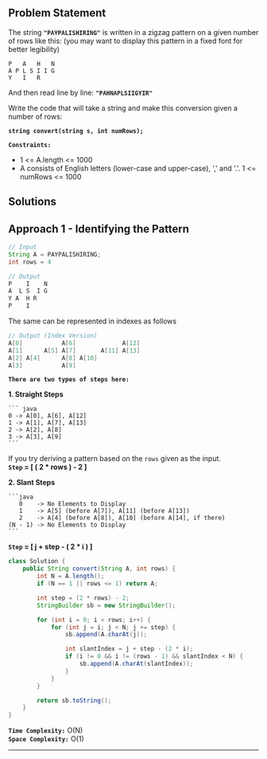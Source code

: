 ## Problem Statement
The string **`"PAYPALISHIRING"`** is written in a zigzag pattern on a given number of rows like this: (you may want to display this pattern in a fixed font for better legibility)

```
P   A   H   N
A P L S I I G 
Y   I   R     
```
And then read line by line: **`"PAHNAPLSIIGYIR"`**

Write the code that will take a string and make this conversion given a number of rows:

**`string convert(string s, int numRows);`**

**`Constraints:`**
- 1 <= A.length <= 1000
- A consists of English letters (lower-case and upper-case), ',' and '.'.
1 <= numRows <= 1000

## Solutions
## Approach 1 - Identifying the Pattern

``` java
// Input
String A = PAYPALISHIRING;
int rows = 4

// Output
P    I    N
A  L S  I G
Y A  H R
P    I
```

The same can be represented in indexes as follows

```java
// Output (Index Version)
A[0]           A[6]             A[12]
A[1]      A[5] A[7]       A[11] A[13]
A[2] A[4]      A[8] A[10]
A[3]           A[9]
```

**`There are two types of steps here:`**

**1. Straight Steps**

    ``` java
    0 -> A[0], A[6], A[12]
    1 -> A[1], A[7], A[13]
    2 -> A[2], A[8]
    3 -> A[3], A[9]
    ```
    
If you try deriving a pattern based on the `rows` given as the input. <br>
**`Step` = [ ( 2 * rows ) - 2 ]**


**2. Slant Steps**

    ```java
       0    -> No Elements to Display
       1    -> A[5] (before A[7]), A[11] (before A[13])
       2    -> A[4] (before A[8]), A[10] (before A[14], if there)
    (N - 1) -> No Elements to Display
    ```

**`Step` = [ j + step - ( 2 * i ) ]**

```java
class Solution {
    public String convert(String A, int rows) {
        int N = A.length();
        if (N == 1 || rows <= 1) return A;

        int step = (2 * rows) - 2;
        StringBuilder sb = new StringBuilder();

        for (int i = 0; i < rows; i++) {
            for (int j = i; j < N; j += step) { 
                sb.append(A.charAt(j));

                int slantIndex = j + step - (2 * i);
                if (i != 0 && i != (rows - 1) && slantIndex < N) {
                    sb.append(A.charAt(slantIndex));
                }
            }
        }

        return sb.toString();
    }
}
```

**`Time Complexity:`** O(N) <br>
**`Space Complexity:`** O(1)

---
